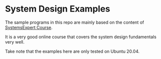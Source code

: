 # System Design Examples
The sample programs in this repo are mainly based on the content of [SystemsExpert Course](https://www.algoexpert.io/systems/fundamentals).

It is a very good online course that covers the system design fundamentals very well.

Take note that the examples here are only tested on Ubuntu 20.04.